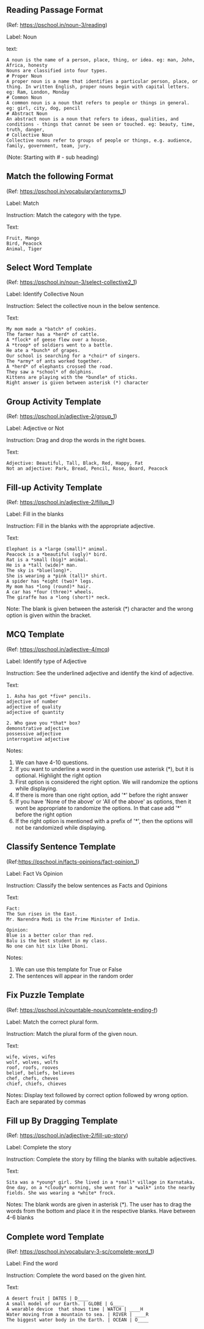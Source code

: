## Reading Passage Format

(Ref: https://pschool.in/noun-3/reading)

Label: Noun

text:

```
A noun is the name of a person, place, thing, or idea. eg: man, John, Africa, honesty
Nouns are classified into four types.
# Proper Noun
A proper noun is a name that identifies a particular person, place, or thing. In written English, proper nouns begin with capital letters. eg: Ram, London, Monday
# Common Noun
A common noun is a noun that refers to people or things in general. eg: girl, city, dog, pencil
# Abstract Noun
An abstract noun is a noun that refers to ideas, qualities, and conditions - things that cannot be seen or touched. eg: beauty, time, truth, danger,
# Collective Noun
Collective nouns refer to groups of people or things, e.g. audience, family, government, team, jury.
```

(Note: Starting with # - sub heading)

## Match the following Format

(Ref: https://pschool.in/vocabulary/antonyms_1)

Label: Match

Instruction: Match the category with the type.

Text:

```
Fruit, Mango
Bird, Peacock
Animal, Tiger
```

## Select Word Template

(Ref: https://pschool.in/noun-3/select-collective2_1)

Label: Identify Collective Noun

Instruction: Select the collective noun in the below sentence.

Text:

```
My mom made a *batch* of cookies.
The farmer has a *herd* of cattle.
A *flock* of geese flew over a house.
A *troop* of soldiers went to a battle.
He ate a *bunch* of grapes.
Our school is searching for a *choir* of singers.
The *army* of ants worked together.
A *herd* of elephants crossed the road.
They saw a *school* of dolphins.
Kittens are playing with the *bundle* of sticks.
Right answer is given between asterisk (*) character
```

## Group Activity Template

(Ref: https://pschool.in/adjective-2/group_1)

Label: Adjective or Not

Instruction: Drag and drop the words in the right boxes.

Text:

```
Adjective: Beautiful, Tall, Black, Red, Happy, Fat
Not an adjective: Park, Bread, Pencil, Rose, Board, Peacock
```

## Fill-up Activity Template

(Ref: https://pschool.in/adjective-2/fillup_1)

Label: Fill in the blanks

Instruction: Fill in the blanks with the appropriate adjective.

Text:

```
Elephant is a *large (small)* animal.
Peacock is a *beautiful (ugly)* bird.
Rat is a *small (big)* animal.
He is a *tall (wide)* man.
The sky is *blue(long)*.
She is wearing a *pink (tall)* shirt.
A spider has *eight (two)* legs.
My mom has *long (round)* hair.
A car has *four (three)* wheels.
The giraffe has a *long (short)* neck.
```

Note: The blank is given between the asterisk (\*) character and the wrong option is given within the bracket.

## MCQ Template

(Ref: https://pschool.in/adjective-4/mcq)

Label: Identify type of Adjective

Instruction: See the underlined adjective and identify the kind of adjective.

Text:

```
1. Asha has got *five* pencils.
adjective of number
adjective of quality
adjective of quantity

2. Who gave you *that* box?
demonstrative adjective
possessive adjective
interrogative adjective
```

Notes:

1. We can have 4-10 questions.
2. If you want to underline a word in the question use asterisk (\*), but it is optional.
   Highlight the right option
3. First option is considered the right option. We will randomize the options while displaying.
4. If there is more than one right option, add '\*' before the right answer
5. If you have 'None of the above' or 'All of the above' as options, then it wont be appropriate to randomize the options. In that case add '\*' before the right option
6. If the right option is mentioned with a prefix of '\*', then the options will not be randomized while displaying.

## Classify Sentence Template

(Ref:https://pschool.in/facts-opinions/fact-opinion_1)

Label: Fact Vs Opinion

Instruction: Classify the below sentences as Facts and Opinions

Text:

```
Fact:
The Sun rises in the East.
Mr. Narendra Modi is the Prime Minister of India.

Opinion:
Blue is a better color than red.
Balu is the best student in my class.
No one can hit six like Dhoni.
```

Notes:

1. We can use this template for True or False
2. The sentences will appear in the random order

## Fix Puzzle Template

(Ref: https://pschool.in/countable-noun/complete-ending-f)

Label: Match the correct plural form.

Instruction: Match the plural form of the given noun.

Text:

```
wife, wives, wifes
wolf, wolves, wolfs
roof, roofs, rooves
belief, beliefs, believes
chef, chefs, cheves
chief, chiefs, chieves
```

Notes: Display text followed by correct option followed by wrong option. Each are separated by commas

## Fill up By Dragging Template

(Ref: https://pschool.in/adjective-2/fill-up-story)

Label: Complete the story

Instruction: Complete the story by filling the blanks with suitable adjectives.

Text:

```
Sita was a *young* girl. She lived in a *small* village in Karnataka. One day, on a *cloudy* morning, she went for a *walk* into the nearby fields. She was wearing a *white* frock.
```

Notes: The blank words are given in asterisk (\*). The user has to drag the words from the bottom and place it in the respective blanks.
Have between 4-6 blanks

## Complete word Template

(Ref: https://pschool.in/vocabulary-3-sc/complete-word_1)

Label: Find the word

Instruction: Complete the word based on the given hint.

Text:

```
A desert fruit | DATES | D____
A small model of our Earth. | GLOBE | G____
A wearable device  that shows time | WATCH | ____H
Water moving from a mountain to sea. | RIVER | ____R
The biggest water body in the Earth. | OCEAN | O____
```
